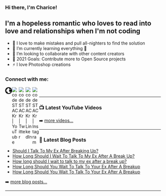 ### Hi there, I'm Charice! 
## I'm a hopeless romantic who loves to read into love and relationships when I'm not coding

- 🔭 I love to make mistakes and pull all-nighters to find the solution
- 🌱 I’m currently learning everything 🤣
- 👯 I’m looking to collaborate with other content creators
- 🥅 2021 Goals: Contribute more to Open Source projects
- ⚡ I love Photoshop creations


### Connect with me:

[<img align="left" alt="codeSTACKr.com" width="22px" src="https://raw.githubusercontent.com/iconic/open-iconic/master/svg/globe.svg" />][website]
[<img align="left" alt="codeSTACKr | YouTube" width="22px" src="https://cdn.jsdelivr.net/npm/simple-icons@v3/icons/youtube.svg" />][youtube]
[<img align="left" alt="codeSTACKr | Twitter" width="22px" src="https://cdn.jsdelivr.net/npm/simple-icons@v3/icons/twitter.svg" />][twitter]
[<img align="left" alt="codeSTACKr | LinkedIn" width="22px" src="https://cdn.jsdelivr.net/npm/simple-icons@v3/icons/linkedin.svg" />][linkedin]
[<img align="left" alt="codeSTACKr | Instagram" width="22px" src="https://cdn.jsdelivr.net/npm/simple-icons@v3/icons/instagram.svg" />][instagram]

<br />

---

### 📺 Latest YouTube Videos

<!-- YOUTUBE:START -->
<!-- YOUTUBE:END -->

➡️ [more videos...](https://www.youtube.com/channel/UCngbUNrf9pk7lJcawuDsJPw)

---

### 📕 Latest Blog Posts

<!-- BLOG-POST-LIST:START -->
- [Should I Talk To My Ex After Breaking Up?](https://exbackluv.wordpress.com/2021/05/15/should-i-talk-to-my-ex-after-breaking-up/)
- [How Long Should I Wait To Talk To My Ex After A Break Up?](https://exbackluv.wordpress.com/2021/05/13/how-long-should-i-wait-to-talk-to-my-ex-after-a-break-up/)
- [How long should I wait to talk to my ex after a break up?](https://exbackluv.wordpress.com/2021/05/12/how-long-should-i-wait-to-talk-to-my-ex-after-a-break-up-2/)
- [How Long Should You Wait To Talk To Your Ex After A Breakup](https://exbackluv.wordpress.com/2021/05/10/how-long-should-you-wait-to-talk-to-your-ex-after-a-breakup/)
- [How Long Should You Wait To Talk To Your Ex After A Breakup](https://www.youtube.com/watch?v=QgDkyG1vFTY)
<!-- BLOG-POST-LIST:END -->

➡️ [more blog posts...](about.me/exbackluv)

---


[website]: https://exbackluv.wordpress.com/
[twitter]: https://twitter.com/ExBackExpertise
[youtube]: https://www.youtube.com/channel/UCngbUNrf9pk7lJcawuDsJPw
[instagram]: https://instagram.com/exbackexpertise
[linkedin]: https://linkedin.com/in/exbackexpertise
